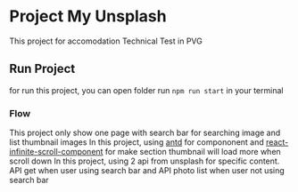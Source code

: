 # Project My Unsplash

This project for accomodation Technical Test in PVG

## Run Project

for run this project, you can open folder run `npm run start` in your terminal

### Flow

This project only show one page with search bar for searching image and list thumbnail images
In this project, using [antd](https://ant.design/) for compononent and [react-infinite-scroll-component](https://www.npmjs.com/package/react-infinite-scroll-component) for make section thumbnail will load more when scroll down
In this project, using 2 api from unsplash for specific content. API get when user using search bar and API photo list when user not using search bar
